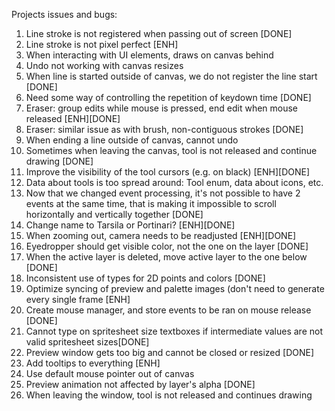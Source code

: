 Projects issues and bugs:

1. Line stroke is not registered when passing out of screen [DONE]
2. Line stroke is not pixel perfect [ENH]
3. When interacting with UI elements, draws on canvas behind
4. Undo not working with canvas resizes
5. When line is started outside of canvas, we do not register the line start [DONE]
6. Need some way of controlling the repetition of keydown time [DONE]
7. Eraser: group edits while mouse is pressed, end edit when mouse released [ENH][DONE]
8. Eraser: similar issue as with brush, non-contiguous strokes [DONE]
9. When ending a line outside of canvas, cannot undo
10. Sometimes when leaving the canvas, tool is not released and continue drawing [DONE]
11. Improve the visibility of the tool cursors (e.g. on black) [ENH][DONE]
12. Data about tools is too spread around: Tool enum, data about icons, etc.
13. Now that we changed event processing, it's not possible to have 2 events at the same time, that is making it impossible to scroll horizontally and vertically together [DONE]
14. Change name to Tarsila or Portinari? [ENH][DONE]
15. When zooming out, camera needs to be readjusted [ENH][DONE]
16. Eyedropper should get visible color, not the one on the layer [DONE]
17. When the active layer is deleted, move active layer to the one below [DONE]
18. Inconsistent use of types for 2D points and colors [DONE]
19. Optimize syncing of preview and palette images (don't need to generate every single frame [ENH]
20. Create mouse manager, and store events to be ran on mouse release [DONE]
21. Cannot type on spritesheet size textboxes if intermediate values are not valid spritesheet sizes[DONE]
22. Preview window gets too big and cannot be closed or resized [DONE]
23. Add tooltips to everything [ENH]
24. Use default mouse pointer out of canvas
25. Preview animation not affected by layer's alpha [DONE]
26. When leaving the window, tool is not released and continues drawing
